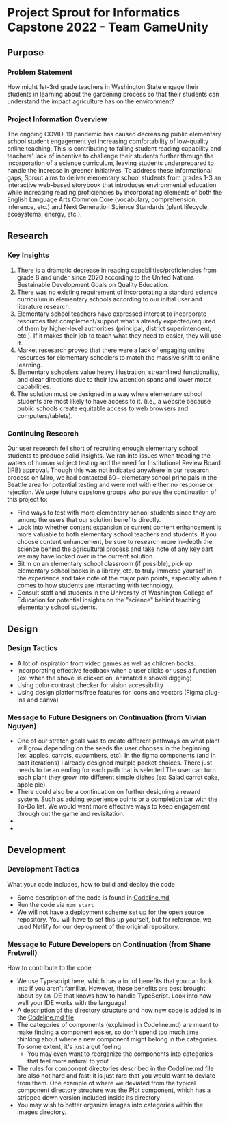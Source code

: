 # Project Sprout for Informatics Capstone 2022 - Team GameUnity 

## Purpose
### Problem Statement
How might 1st-3rd grade teachers in Washington State engage their students in learning about the gardening process so that their students can understand the impact agriculture has on the environment?

### Project Information Overview
The ongoing COVID-19 pandemic has caused decreasing public elementary school student engagement yet increasing comfortability of low-quality online teaching. This is contributing to falling student reading capability and teachers' lack of incentive to challenge their students further through the incorporation of a science curriculum, leaving students underprepared to handle the increase in greener initiatives. To address these informational gaps, Sprout aims to deliver elementary school students from grades 1-3 an interactive web-based storybook that introduces environmental education while increasing reading proficiencies by incorporating elements of both the English Language Arts Common Core (vocabulary, comprehension, inference, etc.) and Next Generation Science Standards (plant lifecycle, ecosystems, energy, etc.).

## Research
### Key Insights
1) There is a dramatic decrease in reading capabilities/proficiencies from grade 8 and under since 2020 according to the United Nations Sustainable Development Goals on Quality Education.
2) There was no existing requirement of incorporating a standard science curriculum in elementary schools according to our initial user and literature research.
3) Elementary school teachers have expressed interest to incorporate resources that complement/support what's already expected/required of them by higher-level authorities (principal, district superintendent, etc.). If it makes their job to teach what they need to easier, they will use it.
4) Market resesarch proved that there were a lack of engaging online resources for elementary schoolers to match the massive shift to online learning.
5) Elementary schoolers value heavy illustration, streamlined functionality, and clear directions due to their low attention spans and lower motor capabilities.
6) The solution must be designed in a way where elementary school students are most likely to have access to it. (i.e., a website because public schools create equitable access to web browsers and computers/tablets).

### Continuing Research
Our user research fell short of recruiting enough elementary school students to produce solid insights. We ran into issues when treading the waters of human subject testing and the need for Institutional Review Board (IRB) approval. Though this was not indicated anywhere in our research process on Miro, we had contacted 60+ elemetary school principals in the Seattle area for potential testing and were met with either no response or rejection. We urge future capstone groups who pursue the continuation of this project to:
- Find ways to test with more elementary school students since they are among the users that our solution benefits directly.
- Look into whether content expansion or current content enhancement is more valuable to both elementary school teachers and students. If you choose content enhancement, be sure to research more in-depth the science behind the agricultural process and take note of any key part we may have looked over in the current solution.
- Sit in on an elementary school classroom (if possible), pick up elementary school books in a library, etc. to truly immerse yourself in the experience and take note of the major pain points, especially when it comes to how students are interacting with technology.
- Consult staff and students in the University of Washington College of Education for potential insights on the "science" behind teaching elementary school students.

## Design
### Design Tactics
- A lot of inspiration from video games as well as children books. 
- Incorporating effective feedback when a user clicks or uses a function (ex: when the shovel is clicked on, animated a shovel digging)
- Using color contrast checker for vision accessibility 
- Using design platforms/free features for icons and vectors (Figma plug-ins and canva)

### Message to Future Designers on Continuation (from Vivian Nguyen)
- One of our stretch goals was to create different pathways on what plant will grow depending on the seeds the user chooses in the beginning. (ex: apples, carrots, cucumbers, etc). In the figma components (and in past iterations) I already designed multple packet choices. There just needs to be an ending for each path that is selected.The user can turn each plant they grow into different simple dishes (ex: Salad,carrot cake, apple pie).
- There could also be a continuation on further designing a reward system. Such as adding experience points or a completion bar with the To-Do list. We would want more effective ways to keep engagement through out the game and revisitation.
- 
-

## Development
### Development Tactics
What your code includes, how to build and deploy the code
- Some description of the code is found in [Codeline.md](./Codeline.md)
- Run the code via `npm start`
- We will not have a deployment scheme set up for the open source repository. You will have to set this up yourself, but for reference, we used Netlify for our deployment of the original repository.

### Message to Future Developers on Continuation (from Shane Fretwell)
How to contribute to the code
- We use Typescript here, which has a lot of benefits that you can look into if you aren't familiar. However, those benefits are best brought about by an IDE that knows how to handle TypeScript. Look into how well your IDE works with the language!
- A description of the directory structure and how new code is added is in the [Codeline.md file](./Codeline.md)
- The categories of components (explained in Codeline.md) are meant to make finding a component easier, so don't spend too much time thinking about where a new component might belong in the categories. To some extent, it's just a gut feeling
  - You may even want to reorganize the components into categories that feel more natural to you!
- The rules for component directories described in the Codeline.md file are also not hard and fast; it is just rare that you would want to deviate from them. One example of where we deviated from the typical component directory structure was the Plot component, which has a stripped down version included inside its directory
- You may wish to better organize images into categories within the images directory.

